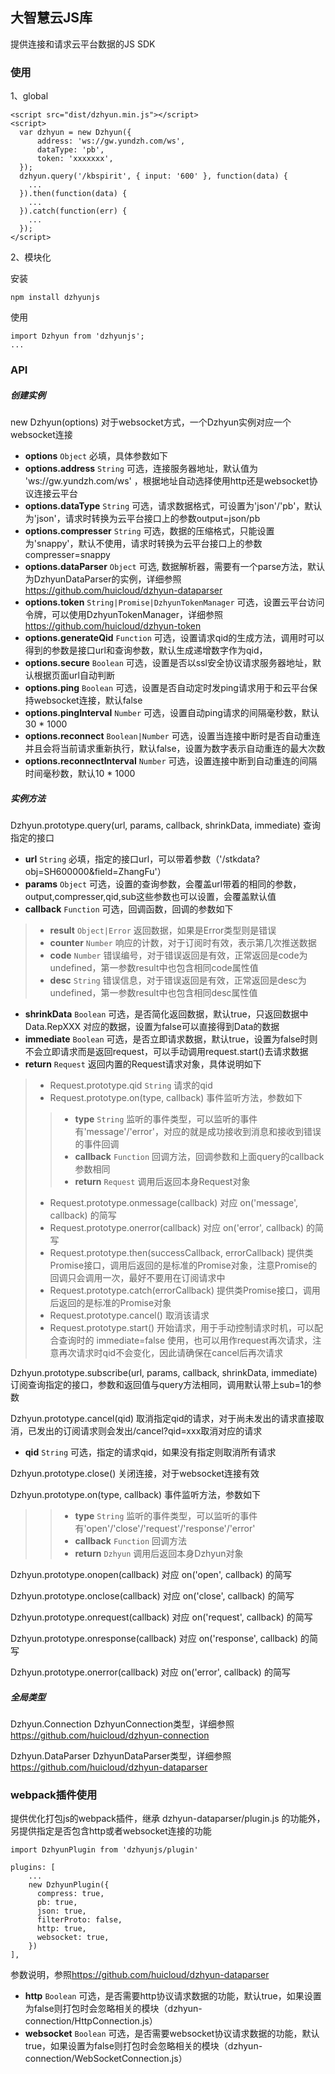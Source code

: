 大智慧云JS库
---
提供连接和请求云平台数据的JS SDK

### 使用
1、global

    <script src="dist/dzhyun.min.js"></script>
    <script>
      var dzhyun = new Dzhyun({
          address: 'ws://gw.yundzh.com/ws',
          dataType: 'pb',
          token: 'xxxxxxx',
      });
      dzhyun.query('/kbspirit', { input: '600' }, function(data) {
        ...
      }).then(function(data) {
        ...
      }).catch(function(err) {
        ...
      });
    </script>

2、模块化

安装

    npm install dzhyunjs

使用

    import Dzhyun from 'dzhyunjs';
    ...

### API
##### 创建实例
new Dzhyun(options) 对于websocket方式，一个Dzhyun实例对应一个websocket连接
- **options** `Object` 必填，具体参数如下
- **options.address** `String` 可选，连接服务器地址，默认值为 'ws://gw.yundzh.com/ws' ，根据地址自动选择使用http还是websocket协议连接云平台
- **options.dataType** `String` 可选，请求数据格式，可设置为'json'/'pb'，默认为'json'，请求时转换为云平台接口上的参数output=json/pb
- **options.compresser** `String` 可选，数据的压缩格式，只能设置为'snappy'，默认不使用，请求时转换为云平台接口上的参数compresser=snappy
- **options.dataParser** `Object` 可选, 数据解析器，需要有一个parse方法，默认为DzhyunDataParser的实例，详细参照<https://github.com/huicloud/dzhyun-dataparser>
- **options.token** `String|Promise|DzhyunTokenManager` 可选，设置云平台访问令牌，可以使用DzhyunTokenManager，详细参照<https://github.com/huicloud/dzhyun-token>
- **options.generateQid** `Function` 可选，设置请求qid的生成方法，调用时可以得到的参数是接口url和查询参数，默认生成递增数字作为qid，
- **options.secure** `Boolean` 可选，设置是否以ssl安全协议请求服务器地址，默认根据页面url自动判断
- **options.ping** `Boolean` 可选，设置是否自动定时发ping请求用于和云平台保持websocket连接，默认false
- **options.pingInterval** `Number` 可选，设置自动ping请求的间隔毫秒数，默认30 * 1000
- **options.reconnect** `Boolean|Number` 可选，设置当连接中断时是否自动重连并且会将当前请求重新执行，默认false，设置为数字表示自动重连的最大次数
- **options.reconnectInterval** `Number` 可选，设置连接中断到自动重连的间隔时间毫秒数，默认10 * 1000

##### 实例方法
Dzhyun.prototype.query(url, params, callback, shrinkData, immediate) 查询指定的接口
- **url** `String` 必填，指定的接口url，可以带着参数（'/stkdata?obj=SH600000&field=ZhangFu'）
- **params** `Object` 可选，设置的查询参数，会覆盖url带着的相同的参数，output,compresser,qid,sub这些参数也可以设置，会覆盖默认值
- **callback** `Function` 可选，回调函数，回调的参数如下
>- **result** `Object|Error` 返回数据，如果是Error类型则是错误
>- **counter** `Number` 响应的计数，对于订阅时有效，表示第几次推送数据
>- **code** `Number` 错误编号，对于错误返回是有效，正常返回是code为undefined，第一参数result中也包含相同code属性值
>- **desc** `String` 错误信息，对于错误返回是有效，正常返回是desc为undefined，第一参数result中也包含相同desc属性值
- **shrinkData** `Boolean` 可选，是否简化返回数据，默认true，只返回数据中 Data.RepXXX 对应的数据，设置为false可以直接得到Data的数据
- **immediate** `Boolean` 可选，是否立即请求数据，默认true，设置为false时则不会立即请求而是返回request，可以手动调用request.start()去请求数据
- **return** `Request` 返回内置的Request请求对象，具体说明如下
>- Request.prototype.qid `String` 请求的qid
>- Request.prototype.on(type, callback) 事件监听方法，参数如下
>>- **type** `String` 监听的事件类型，可以监听的事件有'message'/'error'，对应的就是成功接收到消息和接收到错误的事件回调
>>- **callback** `Function` 回调方法，回调参数和上面query的callback参数相同
>>- **return** `Request` 调用后返回本身Request对象
>- Request.prototype.onmessage(callback) 对应 on('message', callback) 的简写
>- Request.prototype.onerror(callback) 对应 on('error', callback) 的简写
>- Request.prototype.then(successCallback, errorCallback) 提供类Promise接口，调用后返回的是标准的Promise对象，注意Promise的回调只会调用一次，最好不要用在订阅请求中
>- Request.prototype.catch(errorCallback) 提供类Promise接口，调用后返回的是标准的Promise对象
>- Request.prototype.cancel() 取消该请求
>- Request.prototype.start() 开始请求，用于手动控制请求时机，可以配合查询时的 immediate=false 使用，也可以用作request再次请求，注意再次请求时qid不会变化，因此请确保在cancel后再次请求

Dzhyun.prototype.subscribe(url, params, callback, shrinkData, immediate) 订阅查询指定的接口，参数和返回值与query方法相同，调用默认带上sub=1的参数

Dzhyun.prototype.cancel(qid) 取消指定qid的请求，对于尚未发出的请求直接取消，已发出的订阅请求则会发出/cancel?qid=xxx取消对应的请求
- **qid** `String` 可选，指定的请求qid，如果没有指定则取消所有请求

Dzhyun.prototype.close() 关闭连接，对于websocket连接有效

Dzhyun.prototype.on(type, callback) 事件监听方法，参数如下
>>- **type** `String` 监听的事件类型，可以监听的事件有'open'/'close'/'request'/'response'/'error'
>>- **callback** `Function` 回调方法
>>- **return** `Dzhyun` 调用后返回本身Dzhyun对象

Dzhyun.prototype.onopen(callback) 对应 on('open', callback) 的简写

Dzhyun.prototype.onclose(callback) 对应 on('close', callback) 的简写

Dzhyun.prototype.onrequest(callback) 对应 on('request', callback) 的简写

Dzhyun.prototype.onresponse(callback) 对应 on('response', callback) 的简写

Dzhyun.prototype.onerror(callback) 对应 on('error', callback) 的简写

##### 全局类型
Dzhyun.Connection DzhyunConnection类型，详细参照<https://github.com/huicloud/dzhyun-connection>

Dzhyun.DataParser DzhyunDataParser类型，详细参照<https://github.com/huicloud/dzhyun-dataparser>

### webpack插件使用
提供优化打包js的webpack插件，继承 dzhyun-dataparser/plugin.js 的功能外，另提供指定是否包含http或者websocket连接的功能
    
    import DzhyunPlugin from 'dzhyunjs/plugin'

    plugins: [
        ...
        new DzhyunPlugin({ 
          compress: true,
          pb: true,
          json: true,
          filterProto: false,
          http: true,
          websocket: true,
        })
    ],

参数说明，参照<https://github.com/huicloud/dzhyun-dataparser>
- **http** `Boolean` 可选，是否需要http协议请求数据的功能，默认true，如果设置为false则打包时会忽略相关的模块（dzhyun-connection/HttpConnection.js）
- **websocket** `Boolean` 可选，是否需要websocket协议请求数据的功能，默认true，如果设置为false则打包时会忽略相关的模块（dzhyun-connection/WebSocketConnection.js）
